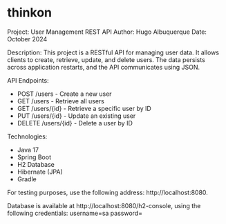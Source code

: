 # thinkon

Project: User Management REST API
Author: Hugo Albuquerque
Date: October 2024

Description:
This project is a RESTful API for managing user data.
It allows clients to create, retrieve, update, and delete users.
The data persists across application restarts, and the API
communicates using JSON.

API Endpoints:
- POST /users         - Create a new user
- GET /users          - Retrieve all users
- GET /users/{id}     - Retrieve a specific user by ID
- PUT /users/{id}     - Update an existing user
- DELETE /users/{id}  - Delete a user by ID

Technologies:
- Java 17
- Spring Boot
- H2 Database
- Hibernate (JPA)
- Gradle

For testing purposes, use the following address: http://localhost:8080.

Database is available at http://localhost:8080/h2-console, using the following credentials:
username=sa
password=
